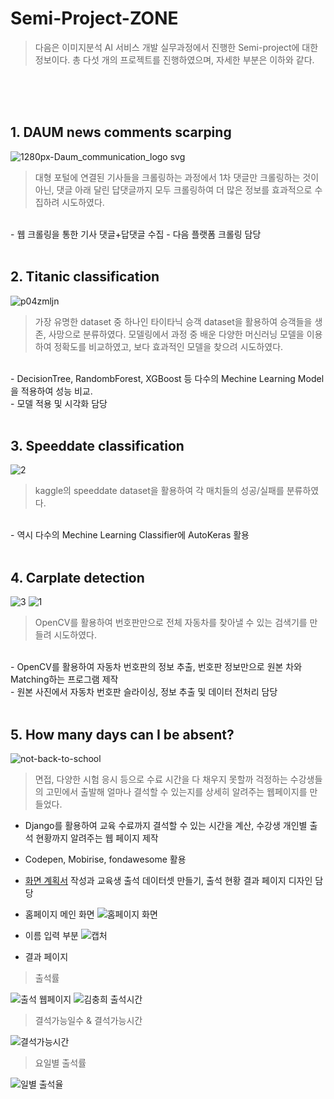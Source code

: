 # Semi-Project-ZONE

> 다음은 이미지분석 AI 서비스 개발 실무과정에서 진행한 Semi-project에 대한 정보이다. 총 다섯 개의 프로젝트를 진행하였으며, 자세한 부분은 이하와 같다. 
<br>
<br>
<br>

## 1. DAUM news comments scarping
![1280px-Daum_communication_logo svg](https://user-images.githubusercontent.com/58945760/73834548-42e2d680-484f-11ea-9922-a3659ff5e5de.png)
> 대형 포털에 연결된 기사들을 크롤링하는 과정에서 1차 댓글만 크롤링하는 것이 아닌, 댓글 아래 달린 답댓글까지 모두 크롤링하여 더 많은 정보를 효과적으로 수집하려 시도하였다. 
<br>
- 웹 크롤링을 통한 기사 댓글+답댓글 수집
- 다음 플랫폼 크롤링 담당
<br>
<br>

## 2. Titanic classification 
![p04zmljn](https://user-images.githubusercontent.com/58945760/73834418-031bef00-484f-11ea-9afe-5c6cb19c014d.jpg)
> 가장 유명한 dataset 중 하나인 타이타닉 승객 dataset을 활용하여 승객들을 생존, 사망으로 분류하였다. 모델링에서 과정 중 배운 다양한 머신러닝 모델을 이용하여 정확도를 비교하였고, 보다 효과적인 모델을 찾으려 시도하였다. 
<br>
- DecisionTree, RandombForest, XGBoost 등 다수의 Mechine Learning Model을 적용하여 성능 비교.<br>
- 모델 적용 및 시각화 담당
<br>
<br>

## 3. Speeddate classification 
![2](https://user-images.githubusercontent.com/58945760/73834686-81789100-484f-11ea-8d0c-c2629a5909ca.jpg)
> kaggle의 speeddate dataset을 활용하여 각 매치들의 성공/실패를 분류하였다.
<br>
- 역시 다수의 Mechine Learning Classifier에 AutoKeras 활용
<br>
<br>

## 4. Carplate detection
![3](https://user-images.githubusercontent.com/58945760/73834633-64dc5900-484f-11ea-99d3-cd6411f40c5a.png)
![1](https://user-images.githubusercontent.com/58945760/73834668-76bdfc00-484f-11ea-8615-73ff1fded9a0.png)
> OpenCV를 활용하여 번호판만으로 전체 자동차를 찾아낼 수 있는 검색기를 만들려 시도하였다. 
<br>
- OpenCV를 활용하여 자동차 번호판의 정보 추출, 번호판 정보만으로 원본 차와 Matching하는 프로그램 제작<br>
- 원본 사진에서 자동차 번호판 슬라이싱, 정보 추출 및 데이터 전처리 담당 
<br>
<br>

## 5. How many days can I be absent?
![not-back-to-school](https://user-images.githubusercontent.com/58945760/74927190-8118f200-541a-11ea-8ef7-2370b2e15234.jpg)
> 면접, 다양한 시험 응시 등으로 수료 시간을 다 채우지 못할까 걱정하는 수강생들의 고민에서 출발해 얼마나 결석할 수 있는지를 상세히 알려주는 웹페이지를 만들었다.

- Django를 활용하여 교육 수료까지 결석할 수 있는 시간을 계산, 수강생 개인별 출석 현황까지 알려주는 웹 페이지 제작
- Codepen, Mobirise, fondawesome 활용
- [화면 계획서]() 작성과 교육생 출석 데이터셋 만들기, 출석 현황 결과 페이지 디자인 담당

- 홈페이지 메인 화면
![홈페이지 화면](https://user-images.githubusercontent.com/58945760/74927814-ad813e00-541b-11ea-8734-c35cdc796cdc.png)



- 이름 입력 부분
![캡처](https://user-images.githubusercontent.com/58945760/74927816-aeb26b00-541b-11ea-84d5-b3b4d07fefbc.PNG)

- 결과 페이지
> 출석률 

![출석 웹페이지](https://user-images.githubusercontent.com/58945760/89731864-83810e00-da85-11ea-9740-9aeefbea53e9.PNG)
![김충희 출석시간](https://user-images.githubusercontent.com/58945760/89731875-98f63800-da85-11ea-97f6-73276179f8d8.PNG)

> 결석가능일수 & 결석가능시간

![결석가능시간](https://user-images.githubusercontent.com/58945760/89731889-b6c39d00-da85-11ea-8e12-8771955ecbb3.PNG)

> 요일별 출석률

![일별 출석율](https://user-images.githubusercontent.com/58945760/89731899-cc38c700-da85-11ea-8186-9267eac8ef05.PNG)

